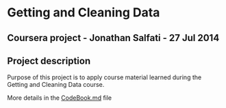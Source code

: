 Getting and Cleaning Data
=========================
Coursera project - Jonathan Salfati - 27 Jul 2014
-------------------------------------------------

Project description
-------------------
Purpose of this project is to apply course material learned during the Getting and Cleaning Data course.

More details in the [CodeBook.md](https://github.com/kranoner/GettingCleaningData/blob/master/CodeBook.md) file
